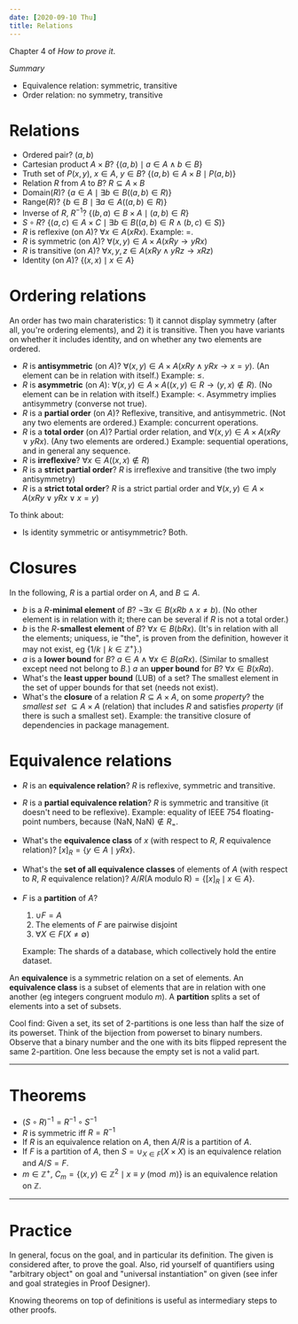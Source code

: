 ```yaml
---
date: [2020-09-10 Thu]
title: Relations
---
```


Chapter 4 of *How to prove it*.

*Summary*

- Equivalence relation: symmetric, transitive
- Order relation: no symmetry, transitive

# Relations

-   Ordered pair? $(a,b)$
-   Cartesian product $A × B$? $\{(a,b) \mid a ∈ A ∧ b ∈ B\}$
-   Truth set of $P(x,y)$, $x ∈ A$, $y ∈ B$? $\{(a,b) ∈ A × B \mid
    P(a,b)\}$
-   Relation $R$ from $A$ to $B$? $R ⊆ A × B$
-   Domain($R$)? $\{a ∈ A \mid ∃b ∈ B ((a,b) ∈ R)\}$
-   Range($R$)? $\{b ∈ B \mid ∃a ∈ A ((a,b) ∈ R)\}$
-   Inverse of $R$, $R^{-1}$? $\{(b,a) ∈ B × A \mid (a,b) ∈ R\}$
-   $S \circ R$? $\{(a,c) ∈ A × C \mid ∃b ∈ B ((a,b) ∈ R ∧ (b,c) ∈
    S)\}$
-   $R$ is reflexive (on $A$)? $∀x ∈ A (xRx)$. Example: $=$.
-   $R$ is symmetric (on $A$)? $∀(x,y) ∈ A × A (xRy → yRx)$
-   $R$ is transitive (on $A$)? $∀x,y,z ∈ A (xRy ∧ yRz → xRz)$
-   Identity (on $A$)? $\{(x,x) \mid x ∈ A\}$

# Ordering relations

An order has two main charateristics: 1) it cannot display symmetry
(after all, you're ordering elements), and 2) it is transitive. Then
you have variants on whether it includes identity, and on whether any
two elements are ordered.

-   $R$ is **antisymmetric** (on $A$)? $∀(x,y) ∈ A × A (xRy ∧ yRx → x
    = y)$. (An element can be in relation with itself.) Example: $≤$.
-   $R$ is **asymmetric** (on $A$): $∀(x,y) ∈ A × A ((x,y) ∈ R → (y,x)
    ∉ R)$. (No element can be in relation with itself.) Example: $<$.
    Asymmetry implies antisymmetry (converse not true).
-   $R$ is a **partial order** (on $A$)? Reflexive, transitive, and
    antisymmetric. (Not any two elements are ordered.) Example:
    concurrent operations.
-   $R$ is a **total order** (on $A$)? Partial order relation, and
    $∀(x,y) ∈ A × A (xRy ∨ yRx)$. (Any two elements are ordered.)
    Example: sequential operations, and in general any sequence.
-   $R$ is **irreflexive**? $∀x ∈ A ((x,x) ∉ R)$
-   $R$ is a **strict partial order**? $R$ is irreflexive and
    transitive (the two imply antisymmetry)
-   $R$ is a **strict total order**? $R$ is a strict partial order
    and $∀(x,y) ∈ A × A (xRy ∨ yRx ∨ x = y)$

To think about:

-   Is identity symmetric or antisymmetric? Both.

# Closures

In the following, $R$ is a partial order on $A$, and $B \subseteq A$.

-   $b$ is a $R$-**minimal element** of $B$? $¬∃x ∈ B (xRb ∧ x ≠ b)$.
    (No other element is in relation with it; there can be several if
    $R$ is not a total order.)
-   $b$ is the $R$-**smallest element** of $B$? $∀x ∈ B (bRx)$. (It's
    in relation with all the elements; uniquess, ie "the", is proven
    from the definition, however it may not exist, eg $\{1/k \mid k
    \in \mathbb{Z}^+\}$.)
-   $a$ is a **lower bound** for $B$? $a ∈ A ∧ ∀x ∈ B (aRx)$.
    (Similar to smallest except need not belong to $B$.) $a$ an
    **upper bound** for $B$? $\forall x \in B (xRa)$.
-   What's the **least upper bound** (LUB) of a set? The smallest
    element in the set of upper bounds for that set (needs not exist).
-   What's the **closure** of a relation $R ⊆ A × A$, on some
    *property*? the *smallest set* $⊆ A × A$ (relation) that includes
    $R$ and satisfies *property* (if there is such a smallest set).
    Example: the transitive closure of dependencies in package
    management.

# Equivalence relations

-   $R$ is an **equivalence relation**? $R$ is reflexive, symmetric
    and transitive.
-   $R$ is a **partial equivalence relation**? $R$ is symmetric and
    transitive (it doesn't need to be reflexive). Example: equality of
    IEEE 754 floating-point numbers, because
    $(\text{NaN},\text{NaN})\not\in R_=$.
-   What's the **equivalence class** of $x$ (with respect to $R$, $R$
    equivalence relation)? $[x]_R = \{y ∈ A \mid yRx\}$.
-   What's the **set of all equivalence classes** of elements of $A$
    (with respect to $R$, $R$ equivalence relation)? $A/R \text{(A
    modulo R)} = \{[x]_R \mid x ∈ A\}$.
-   $F$ is a **partition** of $A$?
    1) $∪F = A$
    2) The elements of $F$ are pairwise disjoint
    3) $∀X ∈ F (X ≠ \emptyset)$

    Example: The shards of a database, which collectively hold the
    entire dataset.

An **equivalence** is a symmetric relation on a set of elements. An **equivalence class** is a subset of elements that are in relation with one another (eg integers congruent modulo $m$). A **partition** splits a set of elements into a set of subsets.

Cool find: Given a set, its set of 2-partitions is one less than half the size of its powerset. Think of the bijection from powerset to binary numbers. Observe that a binary number and the one with its bits flipped represent the same 2-partition. One less because the empty set is not a valid part.

----------------------------------------------------------------------

# Theorems

-   $(S \circ R)^{-1} = R^{-1} \circ S^{-1}$
-   $R$ is symmetric iff $R = R^{-1}$
-   If $R$ is an equivalence relation on $A$, then $A/R$ is a
    partition of $A$.
-   If $F$ is a partition of $A$, then $S = ∪_{X ∈ F} (X × X)$ is an
    equivalence relation and $A/S = F$.
-   $m ∈ ℤ^+$, $C_m = \{(x,y) ∈ ℤ^2 \mid x ≡ y \pmod{m}\}$ is an
    equivalence relation on $ℤ$.

----------------------------------------------------------------------

# Practice

In general, focus on the goal, and in particular its definition. The
given is considered after, to prove the goal. Also, rid yourself of
quantifiers using "arbitrary object" on goal and "universal
instantiation" on given (see infer and goal strategies in Proof
Designer).

Knowing theorems on top of definitions is useful as intermediary steps
to other proofs.
